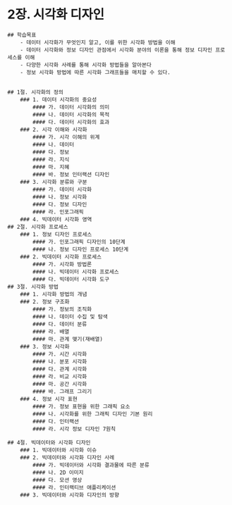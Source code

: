 # 2장. 시각화 디자인
    ## 학습목표
        - 데이터 시각화가 무엇인지 알고, 이를 위한 시각화 방법을 이해
        - 데이터 시각화와 정보 디자인 관점에서 시각화 분야의 이론을 통해 정보 디자인 프로세스를 이해
        - 다양한 시각화 사례를 통해 시각화 방법들을 알아본다
        - 정보 시각화 방법에 따른 시각화 그래프들을 매치할 수 있다.


    ## 1절. 시각화의 정의
        ### 1. 데이터 시각화의 중요성
            #### 가. 데이터 시각화의 의미
            #### 나. 데이터 시각화의 목적
            #### 다. 데이터 시각화의 효과
        ### 2. 시각 이해와 시각화
            #### 가. 시각 이해의 위계
            #### 나. 데이터
            #### 다. 정보
            #### 라. 지식
            #### 마. 지혜
            #### 바. 정보 인터랙션 디자인
        ### 3. 시각화 분류와 구분
            #### 가. 데이터 시각화
            #### 나. 정보 시각화
            #### 다. 정보 디자인
            #### 라. 인포그래픽
        ### 4. 빅데이터 시각화 영역
    ## 2절. 시각화 프로세스
        ### 1. 정보 디자인 프로세스
            #### 가. 인포그래픽 디자인의 10단계
            #### 나. 정보 디자인 프로세스 10단계
        ### 2. 빅데이터 시각화 프로세스
            #### 가. 시각화 방법론
            #### 나. 빅데이터 시각화 프로세스
            #### 다. 빅데이터 시각화 도구
    ## 3절. 시각화 방법
        ### 1. 시각화 방법의 개념
        ### 2. 정보 구조화
            #### 가. 정보의 조직화
            #### 나. 데이터 수집 및 탐색
            #### 다. 데이터 분류
            #### 라. 배열
            #### 마. 관계 맺기(재배열)
        ### 3. 정보 시각화
            #### 가. 시간 시각화
            #### 나. 분포 시각화
            #### 다. 관계 시각화
            #### 라. 비교 시각화
            #### 마. 공간 시각화
            #### 바. 그래프 그리기
        ### 4. 정보 시각 표현
            #### 가. 정보 표현을 위한 그래픽 요소
            #### 나. 시각화를 위한 그래픽 디자인 기본 원리
            #### 다. 인터랙션
            #### 라. 시각 정보 디자인 7원칙
            
    ## 4절. 빅데이터와 시각화 디자인
        ### 1. 빅데이터와 시각화 이슈
        ### 2. 빅데이터와 시각화 디자인 사례
            #### 가. 빅데이터와 시각화 결과물에 따른 분류
            #### 나. 2D 이미지
            #### 다. 모션 영상
            #### 라. 인터랙티브 애플리케이션
        ### 3. 빅데이터와 시각화 디자인의 방향